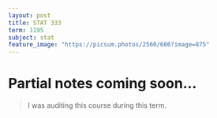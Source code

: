 ```yaml
---
layout: post
title: STAT 333
term: 1195
subject: stat
feature_image: "https://picsum.photos/2560/600?image=875"
---
```

# Partial notes coming soon...

 > I was auditing this course during this term.
